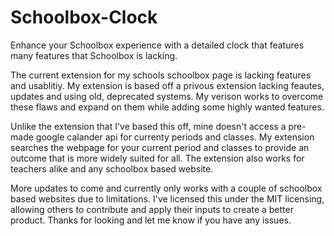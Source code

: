 # Schoolbox-Clock
Enhance your Schoolbox experience with a detailed clock that features many features that Schoolbox is lacking.

The current extension for my schools schoolbox page is lacking features and usablitiy. My extension is based off a privous extension lacking feautes, updates and using old, deprecated systems. My verison works to overcome these flaws and expand on them while adding some highly wanted features.

Unlike the extension that I've based this off, mine doesn't access a pre-made google calander api for currenty periods and classes. My extension searches the webpage for your current period and classes to provide an outcome that is more widely suited for all. The extension also works for teachers alike and any schoolbox based website.

More updates to come and currently only works with a couple of schoolbox based websites due to limitations. I've licensed this under the MIT licensing, allowing others to contribute and apply their inputs to create a better product. Thanks for looking and let me know if you have any issues.

